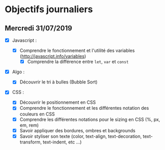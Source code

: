 # Objectifs journaliers

## Mercredi 31/07/2019

- [x] Javascript :

  - [x] Comprendre le fonctionnement et l'utilité des variables (http://javascript.info/variables)
    - [x] Comprendre la différence entre `let`, `var` et `const`

- [x] Algo :

  - [x] Découvrir le tri à bulles (Bubble Sort)

- [x] CSS :
  - [x] Découvrir le positionnement en CSS
  - [x] Comprendre le fonctionnement et les différentes notation des couleurs en CSS
  - [x] Comprendre les différentes notations pour le sizing en CSS (%, px, em, rem)
  - [x] Savoir appliquer des bordures, ombres et backgrounds
  - [x] Savoir styliser son texte (color, text-align, text-decoration, text-transform, text-indent, etc …)
